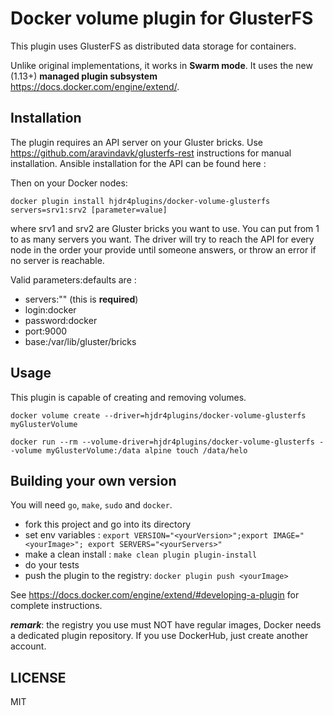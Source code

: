 # Docker volume plugin for GlusterFS

This plugin uses GlusterFS as distributed data storage for containers.

Unlike original implementations, it works in **Swarm mode**.
It uses the new (1.13+) **managed plugin subsystem** https://docs.docker.com/engine/extend/.

## Installation

The plugin requires an API server on your Gluster bricks.
Use https://github.com/aravindavk/glusterfs-rest instructions for manual installation.
Ansible installation for the API can be found here : <TODO>

Then on your Docker nodes:
```
docker plugin install hjdr4plugins/docker-volume-glusterfs servers=srv1:srv2 [parameter=value]
```
where srv1 and srv2 are Gluster bricks you want to use.
You can put from 1 to as many servers you want.
The driver will try to reach the API for every node in the order your provide until someone answers, or throw an error if no server is reachable. 

Valid parameters:defaults are :
- servers:"" (this is **required**) 
- login:docker
- password:docker
- port:9000
- base:/var/lib/gluster/bricks

## Usage

This plugin is capable of creating and removing volumes.
```
docker volume create --driver=hjdr4plugins/docker-volume-glusterfs myGlusterVolume
```

```
docker run --rm --volume-driver=hjdr4plugins/docker-volume-glusterfs --volume myGlusterVolume:/data alpine touch /data/helo
```

## Building your own version

You will need `go`, `make`, `sudo` and `docker`.

- fork this project and go into its directory
- set env variables : `export VERSION="<yourVersion>";export IMAGE="<yourImage>"; export SERVERS="<yourServers>"`
- make a clean install : `make clean plugin plugin-install`
- do your tests
- push the plugin to the registry: `docker plugin push <yourImage>`

See https://docs.docker.com/engine/extend/#developing-a-plugin for complete instructions.

***remark***: the registry you use must NOT have regular images, Docker needs a dedicated plugin repository. If you use DockerHub, just create another account.

## LICENSE

MIT
